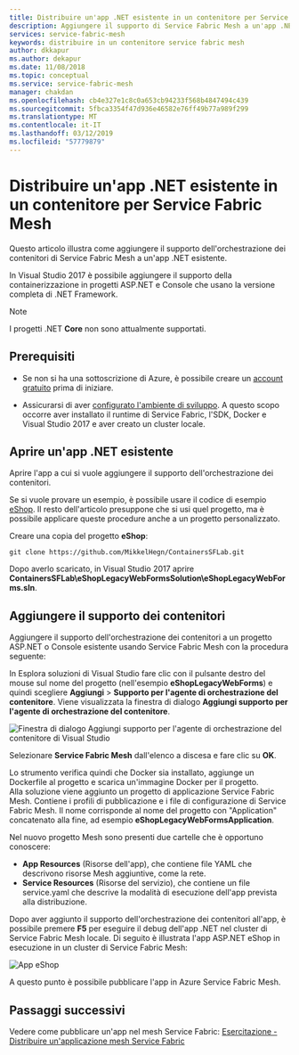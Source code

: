 ```yaml
---
title: Distribuire un'app .NET esistente in un contenitore per Service Fabric Mesh | Microsoft Docs
description: Aggiungere il supporto di Service Fabric Mesh a un'app .NET esistente
services: service-fabric-mesh
keywords: distribuire in un contenitore service fabric mesh
author: dkkapur
ms.author: dekapur
ms.date: 11/08/2018
ms.topic: conceptual
ms.service: service-fabric-mesh
manager: chakdan
ms.openlocfilehash: cb4e327e1c8c0a653cb94233f568b4847494c439
ms.sourcegitcommit: 5fbca3354f47d936e46582e76ff49b77a989f299
ms.translationtype: MT
ms.contentlocale: it-IT
ms.lasthandoff: 03/12/2019
ms.locfileid: "57779879"
---
```

# <a name="containerize-an-existing-net-app-for-service-fabric-mesh"></a>Distribuire un'app .NET esistente in un contenitore per Service Fabric Mesh

Questo articolo illustra come aggiungere il supporto dell'orchestrazione dei contenitori di Service Fabric Mesh a un'app .NET esistente.

In Visual Studio 2017 è possibile aggiungere il supporto della containerizzazione in progetti ASP.NET e Console che usano la versione completa di .NET Framework.

> [!NOTE]
> I progetti .NET **Core** non sono attualmente supportati.

## <a name="prerequisites"></a>Prerequisiti

* Se non si ha una sottoscrizione di Azure, è possibile creare un [account gratuito](https://azure.microsoft.com/free/?WT.mc_id=A261C142F) prima di iniziare.

* Assicurarsi di aver [configurato l'ambiente di sviluppo](service-fabric-mesh-howto-setup-developer-environment-sdk.md). A questo scopo occorre aver installato il runtime di Service Fabric, l'SDK, Docker e Visual Studio 2017 e aver creato un cluster locale.

## <a name="open-an-existing-net-app"></a>Aprire un'app .NET esistente

Aprire l'app a cui si vuole aggiungere il supporto dell'orchestrazione dei contenitori.

Se si vuole provare un esempio, è possibile usare il codice di esempio [eShop](https://github.com/MikkelHegn/ContainersSFLab). Il resto dell'articolo presuppone che si usi quel progetto, ma è possibile applicare queste procedure anche a un progetto personalizzato.

Creare una copia del progetto **eShop**:

```git
git clone https://github.com/MikkelHegn/ContainersSFLab.git
```

Dopo averlo scaricato, in Visual Studio 2017 aprire **ContainersSFLab\eShopLegacyWebFormsSolution\eShopLegacyWebForms.sln**.

## <a name="add-container-support"></a>Aggiungere il supporto dei contenitori
 
Aggiungere il supporto dell'orchestrazione dei contenitori a un progetto ASP.NET o Console esistente usando Service Fabric Mesh con la procedura seguente:

In Esplora soluzioni di Visual Studio fare clic con il pulsante destro del mouse sul nome del progetto (nell'esempio **eShopLegacyWebForms**) e quindi scegliere **Aggiungi** > **Supporto per l'agente di orchestrazione del contenitore**.
Viene visualizzata la finestra di dialogo **Aggiungi supporto per l'agente di orchestrazione del contenitore**.

![Finestra di dialogo Aggiungi supporto per l'agente di orchestrazione del contenitore di Visual Studio](./media/service-fabric-mesh-howto-containerize-vs/add-container-orchestration-support.png)

Selezionare **Service Fabric Mesh** dall'elenco a discesa e fare clic su **OK**.

Lo strumento verifica quindi che Docker sia installato, aggiunge un Dockerfile al progetto e scarica un'immagine Docker per il progetto.  
Alla soluzione viene aggiunto un progetto di applicazione Service Fabric Mesh. Contiene i profili di pubblicazione e i file di configurazione di Service Fabric Mesh. Il nome corrisponde al nome del progetto con "Application" concatenato alla fine, ad esempio **eShopLegacyWebFormsApplication**. 

Nel nuovo progetto Mesh sono presenti due cartelle che è opportuno conoscere:
- **App Resources** (Risorse dell'app), che contiene file YAML che descrivono risorse Mesh aggiuntive, come la rete.
- **Service Resources** (Risorse del servizio), che contiene un file service.yaml che descrive la modalità di esecuzione dell'app prevista alla distribuzione.

Dopo aver aggiunto il supporto dell'orchestrazione dei contenitori all'app, è possibile premere **F5** per eseguire il debug dell'app .NET nel cluster di Service Fabric Mesh locale. Di seguito è illustrata l'app ASP.NET eShop in esecuzione in un cluster di Service Fabric Mesh: 

![App eShop](./media/service-fabric-mesh-howto-containerize-vs/eshop-running.png)

A questo punto è possibile pubblicare l'app in Azure Service Fabric Mesh.

## <a name="next-steps"></a>Passaggi successivi

Vedere come pubblicare un'app nel mesh Service Fabric: [Esercitazione - Distribuire un'applicazione mesh Service Fabric](service-fabric-mesh-tutorial-deploy-service-fabric-mesh-app.md)